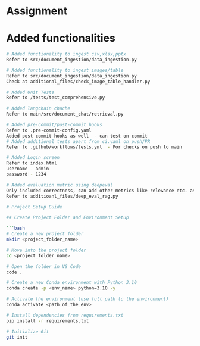 # Assignment 

# Added functionalities

```bash
# Added functionality to ingest csv,xlsx,pptx
Refer to src/document_ingestion/data_ingestion.py

# Added functionality to ingest images/table
Refer to src/document_ingestion/data_ingestion.py
Check at additional_files/check_image_table_handler.py

# Added Unit Tests 
Refer to /tests/test_comprehensive.py

# Added langchain chache
Refer to main/src/document_chat/retrieval.py

# Added pre-commit/post-commit hooks
Refer to .pre-commit-config.yaml
Added post commit hooks as well  - can test on commit
# Added additional tests apart from ci.yaml on push/PR
Refer to .github/workflows/tests.yml  - For checks on push to main

# Added Login screen
Refer to index.html
username - admin
password - 1234

# Added evaluation metric using deepeval 
Only included correctness, can add other metrics like relevance etc. as I ran out of token limit, as deepeval requires openai api key
Refer to additioanl_files/deep_eval_rag.py

# Project Setup Guide

## Create Project Folder and Environment Setup

```bash
# Create a new project folder
mkdir <project_folder_name>

# Move into the project folder
cd <project_folder_name>

# Open the folder in VS Code
code .

# Create a new Conda environment with Python 3.10
conda create -p <env_name> python=3.10 -y

# Activate the environment (use full path to the environment)
conda activate <path_of_the_env>

# Install dependencies from requirements.txt
pip install -r requirements.txt

# Initialize Git
git init



